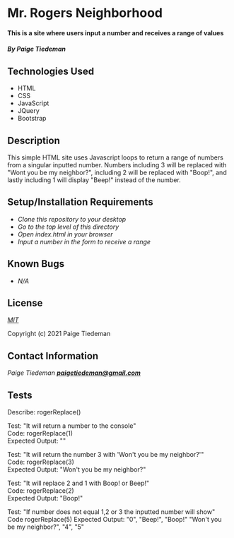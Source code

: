 # Mr. Rogers Neighborhood

#### This is a site where users input a number and receives a range of values 

#### _By Paige Tiedeman_

## Technologies Used

* HTML
* CSS
* JavaScript
* JQuery
* Bootstrap

## Description

This simple HTML site uses Javascript loops to return a range of numbers from a singular inputted number. Numbers including 3 will be replaced with "Wont you be my neighbor?", including 2 will be replaced with "Boop!", and lastly including 1 will display "Beep!" instead of the number.

## Setup/Installation Requirements

* _Clone this repository to your desktop_
* _Go to the top level of this directory_
* _Open index.html in your browser_
* _Input a number in the form to receive a range_

## Known Bugs

* _N/A_

## License

_[MIT](https://opensource.org/licenses/MIT)_

Copyright (c) 2021 Paige Tiedeman

## Contact Information

_Paige Tiedeman **paigetiedeman@gmail.com**_

## Tests

Describe: rogerReplace()  

Test: "It will return a number to the console"    
Code: rogerReplace(1)  
Expected Output: ""  

Test: "It will return the number 3 with 'Won't you be my neighbor?'"  
Code: rogerReplace(3)  
Expected Output: "Won't you be my neighbor?"  

Test: "It will replace 2 and 1 with Boop! or Beep!"  
Code: rogerReplace(2)  
Expected Output: "Boop!"  

Test: "If number does not equal 1,2 or 3 the inputted number will show"  
Code rogerReplace(5)
Expected Output: "0", "Beep!", "Boop!" "Won't you be my neighbor?", "4", "5"

